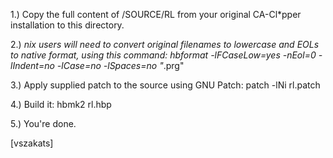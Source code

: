 1.) Copy the full content of /SOURCE/RL from your original
    CA-Cl*pper installation to this directory.

2.) *nix users will need to convert original filenames to lowercase
    and EOLs to native format, using this command:
    hbformat -lFCaseLow=yes -nEol=0 -lIndent=no -lCase=no -lSpaces=no "*.prg"

3.) Apply supplied patch to the source using GNU Patch:
    patch -lNi rl.patch

4.) Build it:
    hbmk2 rl.hbp

5.) You're done.

[vszakats]
